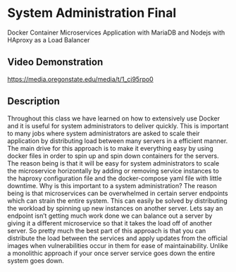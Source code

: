 # System Administration Final
Docker Container Microservices Application with MariaDB and Nodejs with HAproxy as a Load Balancer


## Video Demonstration
https://media.oregonstate.edu/media/t/1_ci95rpo0

## Description

Throughout this class we have learned on how to extensively use Docker and it is useful for system administrators to deliver quickly. This is important to many jobs where system administrators are asked to scale their application by distributing load between many servers in a efficient manner. The main drive for this approach is to make it everything easy by using docker files in order to spin up and spin down containers for the servers. The reason being is that it will be easy for system administrators to scale the microservice horizontally by adding or removing service instances to the haproxy configuration file and the docker-compose yaml file with little downtime. Why is this important to a system administration? The reason being is that microservices can be overwhelmed in certain server endpoints which can strain the entire system. This can easily be solved by distributing the workload by spinning up new instances on another server. Lets say an endpoint isn’t getting much work done we can balance out a server by giving it a different microservice so that it takes the load off of another server. So pretty much the best part of this approach is that you can distribute the load between the services and apply updates from the official images when vulnerabilities occur in them for ease of maintainability. Unlike a monolithic approach if your once server service goes down the entire system goes down.
